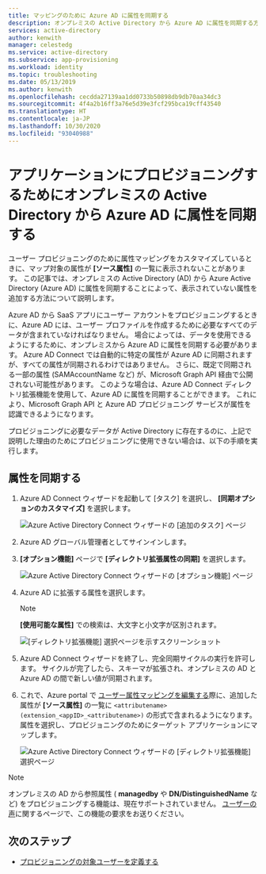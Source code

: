 ```yaml
---
title: マッピングのために Azure AD に属性を同期する
description: オンプレミスの Active Directory から Azure AD に属性を同期する方法を説明します。 SaaS アプリへのユーザー プロビジョニングを構成する際は、ディレクトリの拡張機能を使用して、既定では同期されないソース属性を追加します。
services: active-directory
author: kenwith
manager: celestedg
ms.service: active-directory
ms.subservice: app-provisioning
ms.workload: identity
ms.topic: troubleshooting
ms.date: 05/13/2019
ms.author: kenwith
ms.openlocfilehash: cecdda27139aa1dd0733b50898db9db70aa34dc3
ms.sourcegitcommit: 4f4a2b16ff3a76e5d39e3fcf295bca19cff43540
ms.translationtype: HT
ms.contentlocale: ja-JP
ms.lasthandoff: 10/30/2020
ms.locfileid: "93040988"
---
```

# <a name="sync-an-attribute-from-your-on-premises-active-directory-to-azure-ad-for-provisioning-to-an-application"></a>アプリケーションにプロビジョニングするためにオンプレミスの Active Directory から Azure AD に属性を同期する

ユーザー プロビジョニングのために属性マッピングをカスタマイズしているときに、マップ対象の属性が **[ソース属性]** の一覧に表示されないことがあります。 この記事では、オンプレミスの Active Directory (AD) から Azure Active Directory (Azure AD) に属性を同期することによって、表示されていない属性を追加する方法について説明します。

Azure AD から SaaS アプリにユーザー アカウントをプロビジョニングするときに、Azure AD には、ユーザー プロファイルを作成するために必要なすべてのデータが含まれていなければなりません。 場合によっては、データを使用できるようにするために、オンプレミスから Azure AD に属性を同期する必要があります。 Azure AD Connect では自動的に特定の属性が Azure AD に同期されますが、すべての属性が同期されるわけではありません。 さらに、既定で同期される一部の属性 (SAMAccountName など) が、Microsoft Graph API 経由で公開されない可能性があります。 このような場合は、Azure AD Connect ディレクトリ拡張機能を使用して、Azure AD に属性を同期することができます。 これにより、Microsoft Graph API と Azure AD プロビジョニング サービスが属性を認識できるようになります。

プロビジョニングに必要なデータが Active Directory に存在するのに、上記で説明した理由のためにプロビジョニングに使用できない場合は、以下の手順を実行します。
 
## <a name="sync-an-attribute"></a>属性を同期する 

1. Azure AD Connect ウィザードを起動して [タスク] を選択し、 **[同期オプションのカスタマイズ]** を選択します。

   ![Azure Active Directory Connect ウィザードの [追加のタスク] ページ](./media/user-provisioning-sync-attributes-for-mapping/active-directory-connect-customize.png)
 
2. Azure AD グローバル管理者としてサインインします。 

3. **[オプション機能]** ページで **[ディレクトリ拡張属性の同期]** を選択します。
 
   ![Azure Active Directory Connect ウィザードの [オプション機能] ページ](./media/user-provisioning-sync-attributes-for-mapping/active-directory-connect-directory-extension-attribute-sync.png)

4. Azure AD に拡張する属性を選択します。
   > [!NOTE]
   > **[使用可能な属性]** での検索は、大文字と小文字が区別されます。

   ![[ディレクトリ拡張機能] 選択ページを示すスクリーンショット](./media/user-provisioning-sync-attributes-for-mapping/active-directory-connect-directory-extensions.png)

5. Azure AD Connect ウィザードを終了し、完全同期サイクルの実行を許可します。 サイクルが完了したら、スキーマが拡張され、オンプレミスの AD と Azure AD の間で新しい値が同期されます。
 
6. これで、Azure portal で [ユーザー属性マッピングを編集する](customize-application-attributes.md)際に、追加した属性が **[ソース属性]** の一覧に `<attributename> (extension_<appID>_<attributename>)` の形式で含まれるようになります。 属性を選択し、プロビジョニングのためにターゲット アプリケーションにマップします。

   ![Azure Active Directory Connect ウィザードの [ディレクトリ拡張機能] 選択ページ](./media/user-provisioning-sync-attributes-for-mapping/attribute-mapping-extensions.png)

> [!NOTE]
> オンプレミスの AD から参照属性 ( **managedby** や **DN/DistinguishedName** など) をプロビジョニングする機能は、現在サポートされていません。 [ユーザーの声](https://feedback.azure.com/forums/169401-azure-active-directory)に関するページで、この機能の要求をお送りください。 

## <a name="next-steps"></a>次のステップ

* [プロビジョニングの対象ユーザーを定義する](../app-provisioning/define-conditional-rules-for-provisioning-user-accounts.md)
